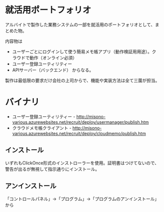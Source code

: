 # 就活用ポートフォリオ
アルバイトで製作した業務システムの一部を就活用のポートフォリオとして、まとめた物。

内容物は
* ユーザーごとにログインして使う簡易メモ帳アプリ（動作検証用用途）。クラウドで動作（オンライン必須）
* ユーザー登録ユーティリティー
* APIサーバー（バックエンド）
からなる。

製作は最低限の要求だけ会社の上司からで、機能や実装方法は全て三薗が担当。

# バイナリ
* ユーザー登録ユーティリティー - http://misono-various.azurewebsites.net/recruit/deploy/usermanager/publish.htm
* クラウドメモ帳クライアント - http://misono-various.azurewebsites.net/recruit/deploy/cloudmemo/publish.htm
## インストール
いずれもClickOnce形式のインストローラーを使用。証明書はつけてないので、警告が出るが無視して指示通りにインストール。
## アンインストール
「コントロールパネル」->「プログラム」->「プログラムのアンインストール」から
